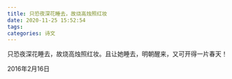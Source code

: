 ```yaml
---
title: 只恐夜深花睡去，故烧高烛照红妆
date: 2020-11-25 15:52:54
tags:
categories: 诗文
---
```


只恐夜深花睡去，故烧高烛照红妆。且让她睡去，明朝醒来，又可开得一片春天！

2016年2月16日

